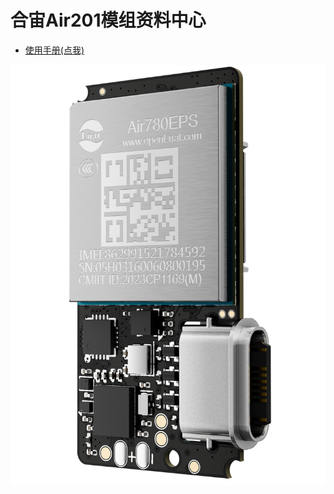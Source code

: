 # 合宙Air201模组资料中心

- [使用手册(点我)](https://e3zt58hesn.feishu.cn/wiki/TbvvwP1YOidp9rkgLi8cL51enlh)

![Air201模组图片](./image/air201.png)
